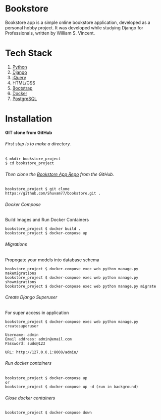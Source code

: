 # Bookstore
Bookstore app is a simple online bookstore application, developed as a personal hobby project. It was developed while studying Django for Professionals, written by William S. Vincent.

# Tech Stack
  1. [Python](https://www.python.org/downloads/)
  2. [Django](https://www.djangoproject.com/)
  3. [jQuery](https://jquery.com/)
  4. HTML/CSS
  5. [Bootstrap](https://getbootstrap.com/)
  6. [Docker](https://www.docker.com/)
  7. [PostgreSQL](https://www.postgresql.org/)
  
 # Installation
 **GIT clone from GitHub**
 
 ###### First step is to make a directory.
 ```
 $ mkdir bookstore_project
 $ cd bookstore_project
 ```
 
 ###### Then clone the [Bookstore App Repo](https://github.com/Shuvam77/bookstore) from the GitHub.
 ```
 bookstore_project $ git clone https://github.com/Shuvam77/bookstore.git .
 ```
 
 ###### Docker Compose
 Build Images and Run Docker Containers
 ```
 bookstore_project $ docker build .
 bookstore_project $ docker-compose up
 ```
 
 ###### Migrations
 Propogate your models into database schema
 ```
 bookstore_project $ docker-compose exec web python manage.py makemigrations
 bookstore_project $ docker-compose exec web python manage.py showmigrations
 bookstore_project $ docker-compose exec web python manage.py migrate 
 ```
 
 ###### Create Django Superuser
 For super access in application
 ```
 bookstore_project $ docker-compose exec web python manage.py createsuperuser
 
 Username: admin
 Email address: admin@email.com
 Password: sudo@123
 
 URL: http://127.0.0.1:8000/admin/
 ```
 
 ###### Run docker containers
 ```
 bookstore_project $ docker-compose up
 or
 bookstore_project $ docker-compose up -d (run in background)
 ```
 
 ###### Close docker containers
 ```
 bookstore_project $ docker-compose down
 ```
 
 
 
 
